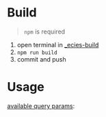 # Build
> `npm` is required

1. open terminal in [_ecies-build](../_ecies-build)
2. `npm run build`
3. commit and push

# Usage 
[available query params](../_ecies-build/ecies-form.js):

